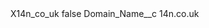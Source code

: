 <?xml version="1.0" encoding="UTF-8"?>
<CustomMetadata xmlns="http://soap.sforce.com/2006/04/metadata" xmlns:xsi="http://www.w3.org/2001/XMLSchema-instance" xmlns:xsd="http://www.w3.org/2001/XMLSchema">
    <label>X14n_co_uk</label>
    <protected>false</protected>
    <values>
        <field>Domain_Name__c</field>
        <value xsi:type="xsd:string">14n.co.uk</value>
    </values>
</CustomMetadata>

